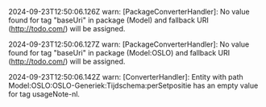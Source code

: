 2024-09-23T12:50:06.126Z warn: [PackageConverterHandler]: No value found for tag "baseUri" in package (Model) and fallback URI (http://todo.com/) will be assigned.

2024-09-23T12:50:06.127Z warn: [PackageConverterHandler]: No value found for tag "baseUri" in package (Model:OSLO) and fallback URI (http://todo.com/) will be assigned.

2024-09-23T12:50:06.142Z warn: [ConverterHandler]: Entity with path Model:OSLO:OSLO-Generiek:Tijdschema:perSetpositie has an empty value for tag usageNote-nl.

